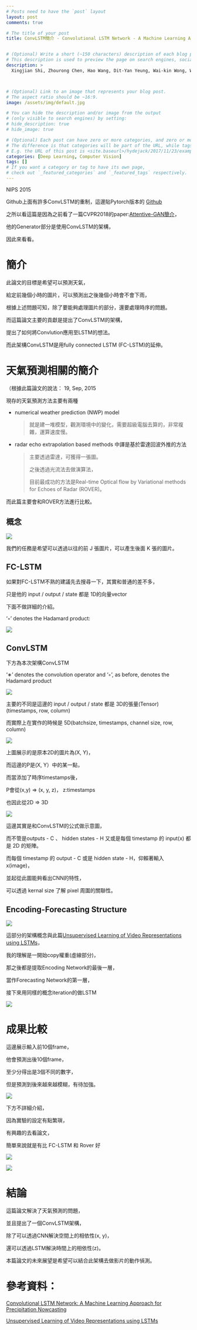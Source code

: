 ```yaml
---
# Posts need to have the `post` layout
layout: post
comments: true

# The title of your post
title: ConvLSTM簡介 - Convolutional LSTM Network - A Machine Learning Approach for Precipitation Nowcasting


# (Optional) Write a short (~150 characters) description of each blog post.
# This description is used to preview the page on search engines, social media, etc.
description: >
  Xingjian Shi, Zhourong Chen, Hao Wang, Dit-Yan Yeung, Wai-kin Wong, Wang-chun Woo, ["Convolutional LSTM Network: A Machine Learning Approach for Precipitation Nowcasting"](https://arxiv.org/abs/1506.04214)arXiv:1506.04214



# (Optional) Link to an image that represents your blog post.
# The aspect ratio should be ~16:9.
image: /assets/img/default.jpg

# You can hide the description and/or image from the output
# (only visible to search engines) by setting:
# hide_description: true
# hide_image: true

# (Optional) Each post can have zero or more categories, and zero or more tags.
# The difference is that categories will be part of the URL, while tags will not.
# E.g. the URL of this post is <site.baseurl>/hydejack/2017/11/23/example-content/
categories: [Deep Learning, Computer Vision]
tags: []
# If you want a category or tag to have its own page,
# check out `_featured_categories` and `_featured_tags` respectively.
---
```

NIPS 2015

Github上面有許多ConvLSTM的重制，這邊貼Pytorch版本的 [Github](https://github.com/ndrplz/ConvLSTM_pytorch/blob/master/convlstm.py)

之所以看這篇是因為之前看了一篇CVPR2018的paper:[Attentive-GAN簡介]，

他的Generator部分是使用ConvLSTM的架構，

因此來看看。

# 簡介

此論文的目標是希望可以預測天氣，

給定前幾個小時的圖片，可以預測出之後幾個小時會不會下雨，

根據上述問題可知，除了要能夠處理圖片的部分，還要處理時序的問題。

而這篇論文主要的貢獻是提出了ConvLSTM的架構，

提出了如何將Convlution應用至LSTM的想法。

而此架構ConvLSTM是用fully connected LSTM (FC-LSTM)的延伸。


# 天氣預測相關的簡介

（根據此篇論文的說法： 19, Sep, 2015

現存的天氣預測方法主要有兩種
 
- numerical weather prediction (NWP) model
	> 就是建一堆模型，觀測環境中的變化，需要超級電腦去算的，非常複雜，運算速度慢。

- radar echo extrapolation based methods 中譯是基於雷達回波外推的方法
	> 主要透過雷達，可獲得一張圖。
	> 
	> 之後透過光流法去做演算法，
	> 
	> 目前最成功的方法是Real-time Optical flow by Variational methods for Echoes of Radar (ROVER)。


而此篇主要會和ROVER方法進行比較。

## 概念

![](/assets/img/2018-07-17-ConvLSTM/eq1.png)

我們的任務是希望可以透過以往的前 J 張圖片，可以產生後面 K 張的圖片。


## FC-LSTM

如果對FC-LSTM不熟的建議先去搜尋一下，其實和普通的差不多，

只是他的 input / output / state 都是 1D的向量vector

下面不做詳細的介紹。

‘◦’ denotes the Hadamard product:

![](/assets/img/2018-07-17-ConvLSTM/LSTM.png)

## ConvLSTM

下方為本次架構ConvLSTM

‘∗’ denotes the convolution operator and ‘◦’, as before, denotes the Hadamard product

![](/assets/img/2018-07-17-ConvLSTM/ConvLSTM.png)

主要的不同是這邊的 input / output / state 都是 3D的張量(Tensor) (timestamps, row, column)

而實際上在實作的時候是 5D(batchsize, timestamps, channel size, row, column)


![](/assets/img/2018-07-17-ConvLSTM/fig1.png)

上圖展示的是原本2D的圖片為(X, Y)，

而這邊的P是(X, Y）中的某一點，

而當添加了時序timestamps後，

P會從(x,y) => (x, y, z)， z:timestamps

也因此從2D => 3D

![](/assets/img/2018-07-17-ConvLSTM/fig2.png)

這邊其實是和ConvLSTM的公式做示意圖，

而不管是outputs - C 、 hidden states - H 又或是每個 timestamp 的 input(x) 都是 2D 的矩陣。

而每個 timestamp 的 output - C 或是 hidden state - H，仰賴著輸入 x(image)，

並起從此圖能夠看出CNN的特性，

可以透過 kernal size 了解 pixel 周圍的關聯性。

## Encoding-Forecasting Structure

![](/assets/img/2018-07-17-ConvLSTM/encoding.png)

這部分的架構概念與此篇[Unsupervised Learning of Video Representations using LSTMs]，

我的理解是一開始copy權重(虛線部分)，

那之後都是提取Encoding Network的最後一層，

當作Forecasting Network的第一層，

接下來用同樣的概念iteration的做LSTM

![](/assets/img/2018-07-17-ConvLSTM/eq4.png)


# 成果比較

這邊展示輸入前10個frame，

他會預測出後10個frame，

至少分得出是3個不同的數字，

但是預測到後來越來越模糊，有待加強。

![](/assets/img/2018-07-17-ConvLSTM/result.png)

下方不詳細介紹，

因為實驗的設定有點繁瑣，

有興趣的去看論文，

簡單來說就是有比 FC-LSTM 和 Rover 好

![](/assets/img/2018-07-17-ConvLSTM/table1.png)

![](/assets/img/2018-07-17-ConvLSTM/table2.png)


# 結論

這篇論文解決了天氣預測的問題，

並且提出了一個ConvLSTM架構，

除了可以透過CNN解決空間上的相依性(x, y)，

還可以透過LSTM解決時間上的相依性(z)。

本篇論文的未來展望是希望可以結合此架構去做影片的動作偵測。


# 參考資料：

[Convolutional LSTM Network: A Machine Learning Approach for Precipitation Nowcasting]

[Unsupervised Learning of Video Representations using LSTMs]

[Convolutional LSTM Network: A Machine Learning Approach for Precipitation Nowcasting]:https://arxiv.org/abs/1506.04214

[Unsupervised Learning of Video Representations using LSTMs]:https://arxiv.org/abs/1502.04681

[Attentive-GAN簡介]:https://xiaosean.github.io/deep%20learning/computer%20vision/2018/06/30/Attentive-GAN-raindrop/